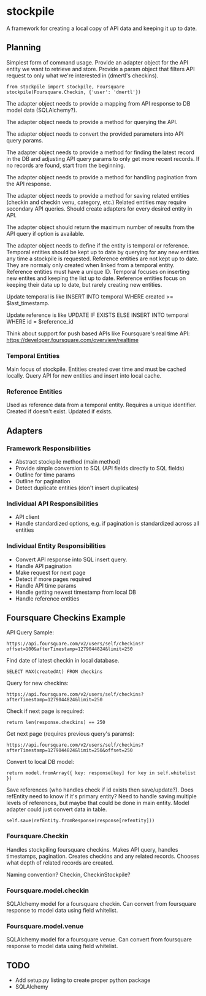 # stockpile

A framework for creating a local copy of API data and keeping it up to date.

## Planning

Simplest form of command usage. Provide an adapter object for the API entity we want to retrieve and store. Provide a
param object that filters API request to only what we're interested in (dmertl's checkins).

    from stockpile import stockpile, Foursquare
    stockpile(Foursquare.Checkin, {'user': 'dmertl'})
    
The adapter object needs to provide a mapping from API response to DB model data (SQLAlchemy?).

The adapter object needs to provide a method for querying the API.

The adapter object needs to convert the provided parameters into API query params.

The adapter object needs to provide a method for finding the latest record in the DB and adjusting API query params to 
only get more recent records. If no records are found, start from the beginning. 

The adapter object needs to provide a method for handling pagination from the API response.

The adapter object needs to provide a method for saving related entities (checkin and checkin venu, category, etc.) 
Related entities may require secondary API queries. Should create adapters for every desired entity in API.

The adapter object should return the maximum number of results from the API query if option is available.

The adapter object needs to define if the entity is temporal or reference. Temporal entities should be kept up to date 
by querying for any new entities any time a stockpile is requested. Reference entities are not kept up to date. They are
normaly only created when linked from a temporal entity. Reference entities must have a unique ID. Temporal focuses on 
inserting new entites and keeping the list up to date. Reference entities focus on keeping their data up to date, but 
rarely creating new entities.

Update temporal is like INSERT INTO temporal WHERE created >= $last_timestamp.
 
Update reference is like UPDATE IF EXISTS ELSE INSERT INTO temporal WHERE id = $reference_id

Think about support for push based APIs like Foursquare's real time API: https://developer.foursquare.com/overview/realtime

### Temporal Entities

Main focus of stockpile. Entities created over time and must be cached locally. Query API for new entities and insert 
into local cache.

### Reference Entities

Used as reference data from a temporal entity. Requires a unique identifier. Created if doesn't exist. Updated if 
exists.

## Adapters

### Framework Responsibilities

- Abstract stockpile method (main method)
- Provide simple conversion to SQL (API fields directly to SQL fields)
- Outline for time params
- Outline for pagination
- Detect duplicate entities (don't insert duplicates)

### Individual API Responsibilities

- API client
- Handle standardized options, e.g. if pagination is standardized across all entities

### Individual Entity Responsibilities

- Convert API response into SQL insert query.
- Handle API pagination
 - Make request for next page
 - Detect if more pages required
- Handle API time params
- Handle getting newest timestamp from local DB
- Handle reference entities

## Foursquare Checkins Example

API Query Sample:

    https://api.foursquare.com/v2/users/self/checkins?offset=100&afterTimestamp=1279044824&limit=250

Find date of latest checkin in local database.

    SELECT MAX(createdAt) FROM checkins

Query for new checkins:

    https://api.foursquare.com/v2/users/self/checkins?afterTimestamp=1279044824&limit=250
    
Check if next page is required:

    return len(response.checkins) == 250
    
Get next page (requires previous query's params):

    https://api.foursquare.com/v2/users/self/checkins?afterTimestamp=1279044824&limit=250&offset=250
    
Convert to local DB model:

    return model.fromArray({ key: response[key] for key in self.whitelist })

Save references (who handles check if id exists then save/update?). Does refEntity need to know if it's primary entity? 
Need to handle saving multiple levels of references, but maybe that could be done in main entity. Model adapter could 
just convert data in table.

    self.save(refEntity.fromResponse(response[refentity]))

### Foursquare.Checkin

Handles stockpiling foursquare checkins. Makes API query, handles timestamps, pagination. Creates checkins and any 
related records. Chooses what depth of related records are created.

Naming convention? Checkin, CheckinStockpile?

### Foursquare.model.checkin

SQLAlchemy model for a foursquare checkin. Can convert from foursquare response to model data using field whitelist.

### Foursquare.model.venue

SQLAlchemy model for a foursquare venue. Can convert from foursquare response to model data using field whitelist.

## TODO

- Add setup.py listing to create proper python package
 - SQLAlchemy
